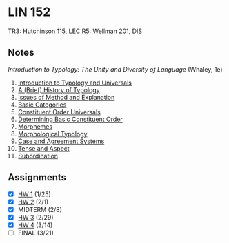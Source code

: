 # LIN 152
TR3: Hutchinson 115, LEC
R5: Wellman 201, DIS
## Notes
*Introduction to Typology: The Unity and Diversity of Language* (Whaley, 1e)
1. [Introduction to Typology and Universals](../notes/intro-typology-universals.md)
2. [A (Brief) History of Typology](../notes/history-of-typology.md)
3. [Issues of Method and Explanation](../notes/issues-method-explanation.md)
4. [Basic Categories](../notes/typology-categories)
5. [Constituent Order Universals](../notes/constituent-order-universals)
6. [Determining Basic Constituent Order](../notes/determining-basic-constituent-order.md)
7. [Morphemes](../notes/morphemes.md)
8. [Morphological Typology](../notes/morphological-typology.md)
9. [Case and Agreement Systems](../notes/case-agreement-systems.md)
12. [Tense and Aspect](../notes/tense-aspect.md)
15. [Subordination](../notes/subordination.md)
## Assignments
- [x] [HW 1](../assignments/pdf/lin152_hw1.pdf) (1/25)
- [x] [HW 2](../assignments/pdf/lin152_hw2.pdf) (2/1)
- [x] MIDTERM (2/8)
- [x] [HW 3](../assignments/pdf/lin152_hw3.pdf) (2/29)
- [x] [HW 4](../assignments/pdf/lin152_hw4.pdf) (3/14)
- [ ] FINAL (3/21)